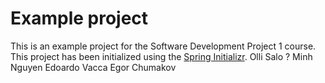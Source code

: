 # Example project

This is an example project for the Software Development Project 1 course. This project has been initialized using the [Spring Initializr](https://start.spring.io/).
Olli Salo ?
Minh Nguyen
Edoardo Vacca
Egor Chumakov

